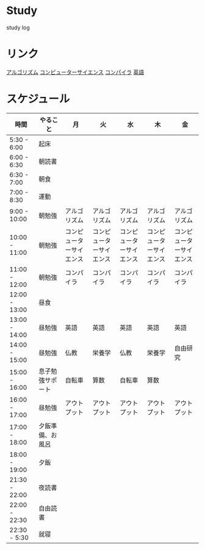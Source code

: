# Study
study log

# リンク
[アルゴリズム](https://leetcode.com/problems/3sum/solutions/3401936/c-beat-84-98-in-time-73-12-in-memory/)
[コンピューターサイエンス](https://leetcode.com/problems/3sum/solutions/3401936/c-beat-84-98-in-time-73-12-in-memory/)
[コンパイラ](https://www.sigbus.info/compilerbook)
[英語](https://www.blogger.com/blog/posts/2447539165338702392?hl=ja&tab=jj)

# スケジュール
| 時間           | やること | 月     | 火     | 水     | 木     | 金     |
|----------------|--------|--------|--------|--------|--------|--------|
| 5:30 - 6:00    | 起床　|       |                 |                 |                 |                 |
| 6:00 - 6:30    | 朝読書|           |                 |                 |                 |                 |
| 6:30 - 7:00    | 朝食 |            |                 |                 |                 |                 |
| 7:00 - 8:30    | 運動 |            |                 |                 |                 |                 |
| 9:00 - 10:00   | 朝勉強| アルゴリズム | アルゴリズム    | アルゴリズム    | アルゴリズム    | アルゴリズム    |
| 10:00 - 11:00   | 朝勉強| コンピューターサイエンス | コンピューターサイエンス    | コンピューターサイエンス    | コンピューターサイエンス    | コンピューターサイエンス    |
| 11:00 - 12:00  | 朝勉強| コンパイラ | コンパイラ | コンパイラ | コンパイラ | コンパイラ |
| 12:00 - 13:00  | 昼食 |           |                 |                 |                 |                 |
| 13:00 - 14:00  | 昼勉強| 英語       | 英語            | 英語            | 英語            | 英語            |
| 14:00 - 15:00  | 昼勉強| 仏教   | 栄養学       | 仏教       | 栄養学       | 自由研究       |
| 15:00 - 16:00  | 息子勉強サポート| 自転車 | 算数           | 自転車          | 算数           |                 |
| 16:00 - 17:00  | 昼勉強| アウトプット       | アウトプット          | アウトプット            | アウトプット          | アウトプット         |
| 17:00 - 18:00  | 夕飯準備、お風呂|       |                 |                 |                 |                 |
| 18:00 - 19:00  | 夕飯|             |                 |                 |                 |                 |
| 21:30 - 22:00  | 夜読書|           |                 |                 |                 |                 |
| 22:00 - 22:30  | 自由読書|         |                 |                 |                 |                 |
| 22:30 - 5:30   | 就寝 |            |                 |                 |                 |                 |
